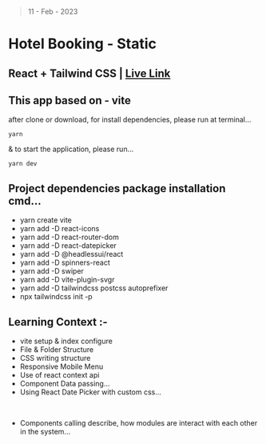 > 11 - Feb - 2023

# Hotel Booking - Static

## React + Tailwind CSS | [Live Link](https://hotel-booking-sites.netlify.app)

## This app based on - vite 

after clone or download, for install dependencies, please run at terminal...
```
yarn
```

& to start the application, please run...
```
yarn dev
```

## Project dependencies package installation cmd...
* yarn create vite
* yarn add -D react-icons
* yarn add -D react-router-dom
* yarn add -D react-datepicker
* yarn add -D @headlessui/react
* yarn add -D spinners-react
* yarn add -D swiper
* yarn add -D vite-plugin-svgr
* yarn add -D tailwindcss postcss autoprefixer
* npx tailwindcss init -p


## Learning Context :-
* vite setup & index configure
* File & Folder Structure
* CSS writing structure
* Responsive Mobile Menu
* Use of react context api
* Component Data passing...
* Using React Date Picker with custom css...

<br />

* Components calling describe, how modules are interact with each other in the system...